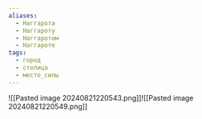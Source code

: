 ```yaml
---
aliases:
  - Наггарота
  - Наггароту
  - Наггаротом
  - Наггароте
tags:
  - город
  - столица
  - место_силы
---
```

![[Pasted image 20240821220543.png]]![[Pasted image 20240821220549.png]]